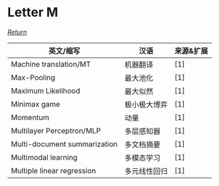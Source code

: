# Letter M
[*Return*](https://github.com/SyncedAI00/Artificial-Intelligence-Terminology/blob/master/README.md)

英文/缩写|汉语|来源&扩展
---|---|---
Machine translation/MT|机器翻译|[1]
Max-Pooling|最大池化|[1]
Maximum Likelihood|最大似然|[1]
Minimax game|极小极大博弈|[1]
Momentum|动量|[1]
Multilayer Perceptron/MLP|多层感知器|[1]
Multi-document summarization|多文档摘要|[1]
Multimodal learning|多模态学习|[1]
Multiple linear regression|多元线性回归|[1]
